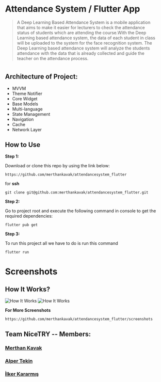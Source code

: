 # Attendance System / Flutter App
> A Deep Learning Based Attendance System is a mobile application that aims to make it easier for lecturers to check the attendance status of students which are attending the course.With the Deep Learning based attendance system, the data of each student in class will be uploaded to the system for the face recognition system. The Deep Learning based attendance system will analyze the students attendance with the data that is already collected and guide the teacher on the attendance process.
#

## Architecture of Project:

* MVVM
* Theme Notifier
* Core Widget
* Base Models
* Multi-language
* State Management
* Navigation
* Cache
* Network Layer

## How to Use 

**Step 1:**

Download or clone this repo by using the link below:

```
https://github.com/merthankavak/attendancesystem_flutter
```

for **ssh** 

```
git clone git@github.com:merthankavak/attendancesystem_flutter.git
```

**Step 2:**

Go to project root and execute the following command in console to get the required dependencies: 

```
flutter pub get 
```
**Step 3:**

To run this project all we have to do is run this command

```
flutter run 
```

# Screenshots
## How It Works?
![How It Works](https://raw.githubusercontent.com/merthankavak/attendancesystem_flutter/master/screenshots/how1.png)
![How It Works](https://raw.githubusercontent.com/merthankavak/attendancesystem_flutter/master/screenshots/how2.png)

**For More Screenshots**
```
https://github.com/merthankavak/attendancesystem_flutter/screenshots
```

## Team NiceTRY -- Members:
### [Merthan **Kavak**](https://github.com/merthankavak)  
### [Alper **Tekin**](https://github.com/alpertknn)  
### [İlker **Kararmış**](https://github.com/Inventore0)  

